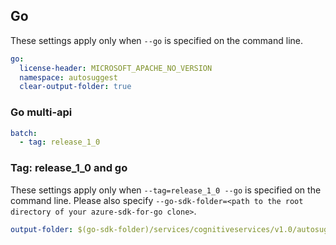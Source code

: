 ## Go

These settings apply only when `--go` is specified on the command line.

``` yaml $(go)
go:
  license-header: MICROSOFT_APACHE_NO_VERSION
  namespace: autosuggest
  clear-output-folder: true
```

### Go multi-api

``` yaml $(go) && $(multiapi)
batch:
  - tag: release_1_0
```

### Tag: release_1_0 and go

These settings apply only when `--tag=release_1_0 --go` is specified on the command line.
Please also specify `--go-sdk-folder=<path to the root directory of your azure-sdk-for-go clone>`.

``` yaml $(tag) == 'release_1_0' && $(go)
output-folder: $(go-sdk-folder)/services/cognitiveservices/v1.0/autosuggest
```